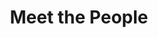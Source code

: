 ---
layout: people
title: Meet the People
name: "Yimeng Qiao"
position: "Remote Post-Master Assistant from Fudan"
current: false
headshot: "yimeng.jpg"
bio: "I got my master's degree and bachelor's degree from Fudan University and Shandong University in 2023 and 2020, respectively. Both of them were awarded in Software 
    Engineering. My future research interest is the application of deep learning in life science, especially in cancer genomics. Outside the lab, I enjoy reading and making 
    handicrafts. I am interested in learning some new and different things."
twitter: ""
projects: Pillar foundation model
papers: Pillar (co-author, in preparation)
current_role: PhD at The Chinese University of Hong Kong
---